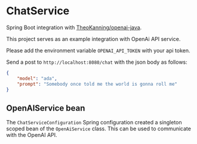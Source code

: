 # ChatService

Spring Boot integration with [TheoKanning/openai-java](https://github.com/TheoKanning/openai-java).

This project serves as an example integration with OpenAi API service.

Please add the environment variable `OPENAI_API_TOKEN` with your api token.

Send a post to `http://localhost:8080/chat` with the json body as follows:

```json
{
    "model": "ada",
    "prompt": "Somebody once told me the world is gonna roll me"
}
```

## OpenAIService bean

The `ChatServiceConfiguration` Spring configuration created a singleton scoped bean of the `OpenAiService` class. This can be used to communicate with the OpenAI API.